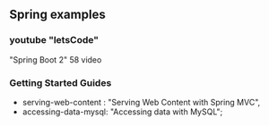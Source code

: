 ## Spring examples

### youtube "letsCode"
"Spring Boot 2" 58 video

### Getting Started Guides
* serving-web-content : "Serving Web Content with Spring MVC",
* accessing-data-mysql: "Accessing data with MySQL";
     
   
     
